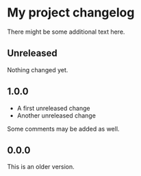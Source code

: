 # My project changelog

There might be some additional text here.

## Unreleased

Nothing changed yet.

## 1.0.0

- A first unreleased change
- Another unreleased change

Some comments may be added as well.

## 0.0.0

This is an older version.
